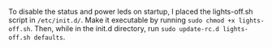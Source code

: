 To disable the status and power leds on startup, I placed the lights-off.sh script in `/etc/init.d/`. Make it executable by running `sudo chmod +x lights-off.sh`. Then, while in the init.d directory, run `sudo update-rc.d lights-off.sh defaults`.
